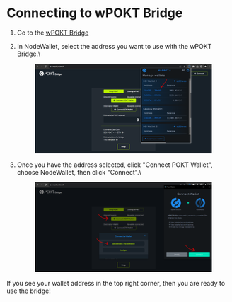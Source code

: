 # Connecting to wPOKT Bridge

1. Go to the [wPOKT Bridge](https://wpokt.network/)
2.  In NodeWallet, select the address you want to use with the wPOKT Bridge.\


    <figure><img src="../.gitbook/assets/image (88).png" alt=""><figcaption></figcaption></figure>
3.  Once you have the address selected, click "Connect POKT Wallet", choose NodeWallet, then click "Connect".\


    <figure><img src="../.gitbook/assets/image (89).png" alt=""><figcaption></figcaption></figure>

If you see your wallet address in the top right corner, then you are ready to use the bridge!

